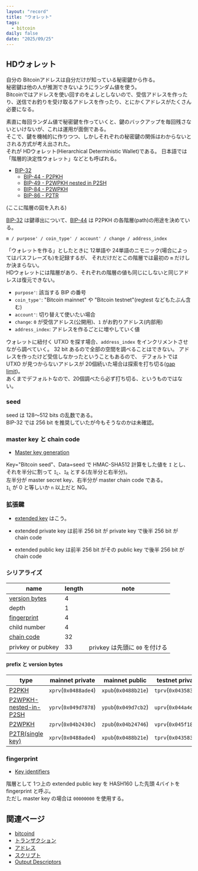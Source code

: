 ```yaml
---
layout: "record"
title: "ウォレット"
tags:
  - bitcoin
daily: false
date: "2025/09/25"
---
```


## HDウォレット

自分の Bitcoinアドレスは自分だけが知っている秘密鍵から作る。  
秘密鍵は他の人が推測できないようにランダム値を使う。  
Bitcoinではアドレスを使い回すのをよしとしないので、受信アドレスを作ったり、送信でお釣りを受け取るアドレスを作ったり、とにかくアドレスがたくさん必要になる。

素直に毎回ランダム値で秘密鍵を作っていくと、鍵のバックアップを毎回残さないといけないが、これは運用が面倒である。  
そこで、鍵を機械的に作りつつ、しかしそれぞれの秘密鍵の関係はわからないとされる方式が考え出された。  
それが HDウォレット(Hierarchical Deterministic Wallet)である。
日本語では「階層的決定性ウォレット」などとも呼ばれる。

* [BIP-32](https://github.com/bitcoin/bips/blob/master/bip-0032.mediawiki)
  * [BIP-44 - P2PKH](https://github.com/bitcoin/bips/blob/master/bip-0044.mediawiki)
  * [BIP-49 - P2WPKH nested in P2SH](https://github.com/bitcoin/bips/blob/master/bip-0049.mediawiki)
  * [BIP-84 - P2WPKH](https://github.com/bitcoin/bips/blob/master/bip-0084.mediawiki)
  * [BIP-86 - P2TR](https://github.com/bitcoin/bips/blob/master/bip-0086.mediawiki)

(ここに階層の図を入れる)

[BIP-32](https://github.com/bitcoin/bips/blob/master/bip-0032.mediawiki) は鍵導出について、[BIP-44](https://github.com/bitcoin/bips/blob/master/bip-0044.mediawiki) は P2PKH の各階層(path)の用途を決めている。

```
m / purpose' / coin_type' / account' / change / address_index
```

「ウォレットを作る」としたときに 12単語や 24単語のニモニック(場合によってはパスフレーズも)を記録するが、
それだけだとこの階層では最初の `m` だけしか決まらない。  
HDウォレットには階層があり、それぞれの階層の値も同じにしないと同じアドレスは復元できない。

* `purpose'`: 該当する BIP の番号
* `coin_type'`: "Bitcoin mainnet" や "Bitcoin testnet"(regtest などもたぶん含む)
* `account'`: 切り替えて使いたい場合
* `change`: `0` が受信アドレス(公開用)、`1` がお釣りアドレス(内部用)
* `address_index`: アドレスを作るごとに増やしていく値

ウォレットに紐付く UTXO を探す場合、`address_index` をインクリメントさせながら調べていく。
32 bit あるので全部の空間を調べることはできない。
アドレスを作ったけど受信しなかったということもあるので、
デフォルトでは UTXO が見つからないアドレスが 20個続いた場合は探索を打ち切る([gap limit](https://github.com/bitcoin/bips/blob/master/bip-0044.mediawiki#address-gap-limit))。  
あくまでデフォルトなので、20個調べたら必ず打ち切る、というものではない。

### seed

seed は 128～512 bits の乱数である。  
BIP-32 では 256 bit を推奨していたが今もそうなのかは未確認。

### master key と chain code

* [Master key generation](https://github.com/bitcoin/bips/blob/master/bip-0032.mediawiki#master-key-generation)

Key="Bitcoin seed"、Data=seed で HMAC-SHA512 計算をした値を `I` とし、それを半分に割って <code class="language-plaintext highlighter-rouge">I<sub>L</sub></code>、<code class="language-plaintext highlighter-rouge">I<sub>R</sub></code> とする(左半分と右半分)。  
左半分が master secret key、右半分が master chain code である。  
<code class="language-plaintext highlighter-rouge">I<sub>L</sub></code> が 0 と等しいか `n` 以上だと NG。

### 拡張鍵

* [extended key](https://github.com/bitcoin/bips/blob/master/bip-0032.mediawiki#extended-keys) はこう。

* extended private key は前半 256 bit が private key で後半 256 bit が chain code
* extended public key は前半 256 bit がその public key で後半 256 bit が chain code

### シリアライズ

| name | length | note |
| ---- | ---- | ---- |
| [version bytes](#prefix-と-version-bytes) | 4 |  |
| depth | 1 | |
| [fingerprint](#fingerprint) | 4 | |
| child number | 4 | |
| [chain code](#master-key-と-chain-code) | 32 | |
| privkey or pubkey | 33 | privkey は先頭に `00` を付ける |

#### prefix と version bytes

| type | mainnet private | mainnet public | testnet private | testnet public |
| ---- | ---- | ---- | ---- | ---- |
| [P2PKH](https://github.com/bitcoin/bips/blob/master/bip-0032.mediawiki#serialization-format) | `xprv`(`0x0488ade4`) | `xpub`(`0x0488b21e`) | `tprv`(`0x04358394`) | `tpub`(`0x043587cf`) |
| [P2WPKH-nested-in-P2SH](https://github.com/bitcoin/bips/blob/master/bip-0049.mediawiki#extended-key-version) | `yprv`(`0x049d7878`) | `ypub`(`0x049d7cb2`) | `uprv`(`0x044a4e28`) | `upub`(`0x044a5262`) |
| [P2WPKH](https://github.com/bitcoin/bips/blob/master/bip-0084.mediawiki#extended-key-version) | `zprv`(`0x04b2430c`) | `zpub`(`0x04b24746`) | `vprv`(`0x045f18bc`) | `vpub`(`0x045f1cf6`) |
| [P2TR(single key)](https://github.com/bitcoin/bips/blob/master/bip-0086.mediawiki#test-vectors) | `xprv`(`0x0488ade4`) | `xpub`(`0x0488b21e`) | `tprv`(`0x04358394`) | `tpub`(`0x043587cf`) |

### fingerprint

* [Key identifiers](https://github.com/bitcoin/bips/blob/master/bip-0032.mediawiki#key-identifiers)

階層として 1つ上の extended public key を HASH160 した先頭 4バイトを fingerprint と呼ぶ。  
ただし master key の場合は `00000000` を使用する。

## 関連ページ

* [bitcoind](./bitcoind.md)
* [トランザクション](./transactions.md)
* [アドレス](./address.md)
* [スクリプト](./script.md)
* [Output Descriptors](./descriptors.md)

